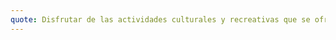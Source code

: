 ```yaml
---
quote: Disfrutar de las actividades culturales y recreativas que se ofrecen, como conciertos, exposiciones, juegos y concursos.
---
```

